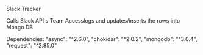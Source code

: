 Slack Tracker

Calls Slack API's Team Accesslogs and updates/inserts the rows into Mongo DB

Dependencies:
"async": "^2.6.0",
"chokidar": "^2.0.2",
"mongodb": "^3.0.4",
"request": "^2.85.0"
